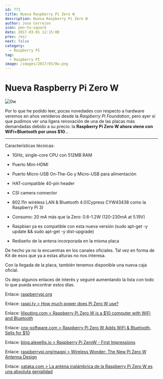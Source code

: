 ```yaml
---
id: 771
title: Nueva Raspberry Pi Zero W
description: Nueva Raspberry Pi Zero W
author: Jose Cerrejon
icon: pen-to-square
date: 2017-03-01 12:15:00
prev: /es/
next: false
category:
  - Raspberry PI
tag:
  - Raspberry PI
image: /images/2017/03/0w.png
---
```


# Nueva Raspberry Pi Zero W

![0w](/images/2017/03/0w.png)

Por lo que he podido leer, pocas novedades con respecto a hardware veremos en años venideros desde la *Raspberry Pi Foundation*, pero ayer sí que pudimos ver una ligera renovación de una de las placas más demandadas debido a su precio: la **Raspberry Pi Zero W ahora viene con WiFi+Bluetooth por unos $10**...

- - -

Características técnicas:

* 1GHz, single-core CPU con 512MB RAM

* Puerto Mini-HDMI

* Puerto Micro-USB On-The-Go y Micro-USB para alimentación

* HAT-compatible 40-pin header

* CSI camera connector

* 802.11n wireless LAN & Bluetooth 4.0(Cypress CYW43438 como la Raspberry Pi 3)

* Consumo: 20 mA más que la Zero: 0.6-1.2W (120-230mA at 5.19V)

* Raspbian ya es compatible con esta nueva versión (sudo apt-get -y update && sudo apt-get -y dist-upgrade)

* Rediseño de la antena incorporada en la misma placa

De hecho ya no la encuentras en los canales oficiales. Tal vez en forma de Kit de esos que ya a estas alturas no nos interesa.

Con la llegada de la placa, también tenemos disponible una nueva caja oficial.

Os dejo algunos enlaces de interés y seguiré aumentando la lista con todo lo que pueda encontrar estos días.

Enlace: [raspberrypi.org](https://www.raspberrypi.org/blog/raspberry-pi-zero-w-joins-family/)

Enlace: [raspi.tv > How much power does Pi Zero W use?](http://raspi.tv/2017/how-much-power-does-pi-zero-w-use)

Enlace: [liliputing.com > Raspberry Pi Zero W is a $10 computer with WiFi and Bluetooth](https://liliputing.com/2017/02/raspberry-pi-zero-w-10-computer-wifi-bluetooth.html)

Enlace: [cnx-software.com > Raspberry Pi Zero W Adds WiFi & Bluetooth, Sells for $10](http://www.cnx-software.com/2017/02/28/raspberry-pi-zero-w-adds-wifi-bluetooth-sells-for-10)

Enlace: [blog.alexellis.io > Raspberry Pi ZeroW - First Impressions](http://blog.alexellis.io/pizerow-first-impressions/)

Enlace: [raspberrypi.org/magpi > Wireless Wonder: The New Pi Zero W Antenna Design](https://www.raspberrypi.org/magpi/pi-zero-w-wireless-antenna-design/)

Enlace: [xataka.com > La antena inalámbrica de la Raspberry Pi Zero W es una absoluta genialidad](https://www.xataka.com/ordenadores/la-antena-inalambrica-de-la-raspberry-pi-zero-w-es-una-absoluta-genialidad)